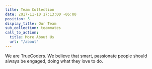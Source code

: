 ```yaml
---
title: Team Collection
date: 2017-11-10 17:13:00 -06:00
position: 5
display_title: Our Team
sub_collection: teammates
call_to_action:
  title: More About Us
  url: "/about"
---
```


We are TrueCoders. We believe that smart, passionate people should always be engaged, doing what they love to do.